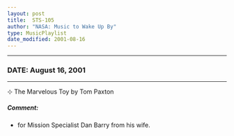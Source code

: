 ```yaml
---
layout: post
title:  STS-105
author: "NASA: Music to Wake Up By"
type: MusicPlaylist
date_modified: 2001-08-16
---
```


----
### DATE: August 16, 2001
----
⊹ The Marvelous Toy by Tom Paxton

##### Comment:
* for Mission Specialist Dan Barry from his wife.
